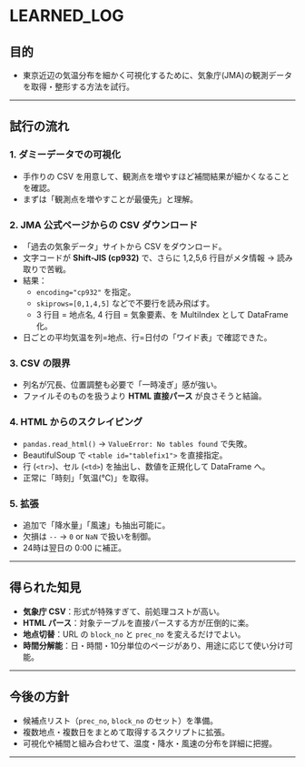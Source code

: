 # LEARNED_LOG

## 目的
- 東京近辺の気温分布を細かく可視化するために、気象庁(JMA)の観測データを取得・整形する方法を試行。

---

## 試行の流れ

### 1. ダミーデータでの可視化
- 手作りの CSV を用意して、観測点を増やすほど補間結果が細かくなることを確認。
- まずは「観測点を増やすことが最優先」と理解。

### 2. JMA 公式ページからの CSV ダウンロード
- 「過去の気象データ」サイトから CSV をダウンロード。
- 文字コードが **Shift-JIS (cp932)** で、さらに 1,2,5,6 行目がメタ情報 → 読み取りで苦戦。
- 結果：
  - `encoding="cp932"` を指定。
  - `skiprows=[0,1,4,5]` などで不要行を読み飛ばす。
  - 3 行目 = 地点名, 4 行目 = 気象要素、を MultiIndex として DataFrame 化。
- 日ごとの平均気温を列=地点、行=日付の「ワイド表」で確認できた。

### 3. CSV の限界
- 列名が冗長、位置調整も必要で「一時凌ぎ」感が強い。
- ファイルそのものを扱うより **HTML 直接パース** が良さそうと結論。

### 4. HTML からのスクレイピング
- `pandas.read_html()` → `ValueError: No tables found` で失敗。
- BeautifulSoup で `<table id="tablefix1">` を直接指定。
- 行 (`<tr>`)、セル (`<td>`) を抽出し、数値を正規化して DataFrame へ。
- 正常に「時刻」「気温(℃)」を取得。

### 5. 拡張
- 追加で「降水量」「風速」も抽出可能に。
- 欠損は `--` → `0` or `NaN` で扱いを制御。
- 24時は翌日の 0:00 に補正。

---

## 得られた知見
- **気象庁 CSV**：形式が特殊すぎて、前処理コストが高い。
- **HTML パース**：対象テーブルを直接パースする方が圧倒的に楽。
- **地点切替**：URL の `block_no` と `prec_no` を変えるだけでよい。
- **時間分解能**：日・時間・10分単位のページがあり、用途に応じて使い分け可能。

---

## 今後の方針
- 候補点リスト（`prec_no`, `block_no` のセット）を準備。
- 複数地点・複数日をまとめて取得するスクリプトに拡張。
- 可視化や補間と組み合わせて、温度・降水・風速の分布を詳細に把握。

---

